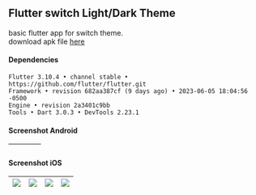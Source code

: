 ## Flutter switch Light/Dark Theme ## 

basic flutter app for switch theme.  
download apk file [here]()

#### Dependencies ####
```
Flutter 3.10.4 • channel stable • https://github.com/flutter/flutter.git
Framework • revision 682aa387cf (9 days ago) • 2023-06-05 18:04:56 -0500
Engine • revision 2a3401c9bb
Tools • Dart 3.0.3 • DevTools 2.23.1
```

#### Screenshot Android ####
| ![]() | ![]() | ![]() | ![]() |
| :---: | :---: | :---: | :---: |

#### Screenshot iOS ####
| ![](https://images2.imgbox.com/97/dc/lREOy8Ec_o.png) | ![](https://images2.imgbox.com/3d/c4/6MG2SBTB_o.png) | ![](https://images2.imgbox.com/92/b8/YwqEbWbX_o.png) | ![](https://images2.imgbox.com/fc/cf/O1fxcrSD_o.png) |
| :---: | :---: | :---: | :---: |
